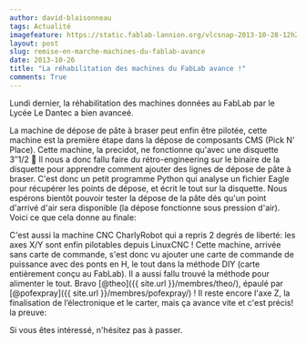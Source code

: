 ```yaml
---
author: david-blaisonneau
tags: Actualité
imagefeature: https://static.fablab-lannion.org/vlcsnap-2013-10-28-12h26m15s208.png
layout: post
slug: remise-en-marche-machines-du-fablab-avance
date: 2013-10-26
title: "La réhabilitation des machines du FabLab avance !"
comments: True
---
```

Lundi dernier, la réhabilitation des machines données au FabLab par le Lycée
Le Dantec a bien avanceé.

La machine de dépose de pâte à braser peut enfin être pilotée, cette machine
est la première étape dans la dépose de composants CMS (Pick N' Place). Cette
machine, la precidot, ne fonctionne qu'avec une disquette 3″1/2 🙂 Il nous a
donc fallu faire du rétro-engineering sur le binaire de la disquette pour
apprendre comment ajouter des lignes de dépose de pâte à braser. C'est donc un
petit programme Python qui analyse un fichier Eagle pour récupérer les points
de dépose, et écrit le tout sur la disquette. Nous espérons bientôt pouvoir
tester la dépose de la pâte dés qu'un point d'arrivé d'air sera disponible (la
dépose fonctionne sous pression d'air). Voici ce que cela donne au finale:

C'est aussi la machine CNC CharlyRobot qui a repris 2 degrés de liberté: les
axes X/Y sont enfin pilotables depuis LinuxCNC ! Cette machine, arrivée sans
carte de commande, s'est donc vu ajouter une carte de commande de puissance
avec des ponts en H, le tout dans la méthode DIY (carte entièrement conçu au
FabLab). Il a aussi fallu trouvé la méthode pour alimenter le tout. Bravo
[@theo]({{ site.url }}/membres/theo/), épaulé par
[@pofexpray]({{ site.url }}/membres/pofexpray/) ! Il reste encore
l'axe Z, la finalisation de l’électronique et le carter, mais ça avance vite
et c'est précis! la preuve:

Si vous êtes intéressé, n'hésitez pas à passer.



